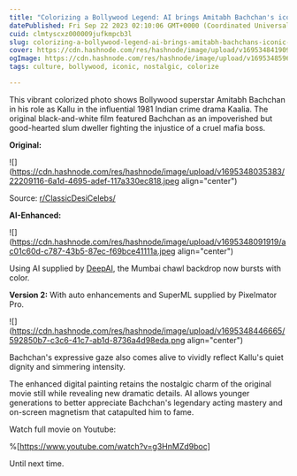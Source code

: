 ```yaml
---
title: "Colorizing a Bollywood Legend: AI brings Amitabh Bachchan's iconic Kaalia character to life"
datePublished: Fri Sep 22 2023 02:10:06 GMT+0000 (Coordinated Universal Time)
cuid: clmtyscxz000009jufkmpcb3l
slug: colorizing-a-bollywood-legend-ai-brings-amitabh-bachchans-iconic-kaalia-character-to-life
cover: https://cdn.hashnode.com/res/hashnode/image/upload/v1695348419092/233c980e-cb05-470a-9efd-1d82674be9cf.png
ogImage: https://cdn.hashnode.com/res/hashnode/image/upload/v1695348596322/102697a6-df2b-4b71-a9de-71f0bc675af6.png
tags: culture, bollywood, iconic, nostalgic, colorize

---
```


This vibrant colorized photo shows Bollywood superstar Amitabh Bachchan in his role as Kallu in the influential 1981 Indian crime drama Kaalia. The original black-and-white film featured Bachchan as an impoverished but good-hearted slum dweller fighting the injustice of a cruel mafia boss.

**Original:**

![](https://cdn.hashnode.com/res/hashnode/image/upload/v1695348035383/22209116-6a1d-4695-adef-117a330ec818.jpeg align="center")

Source: [r/ClassicDesiCelebs/](https://www.reddit.com/r/ClassicDesiCelebs/comments/16o7p91/a_rare_bts_picture_of_amitabh_from_earlier_times/)

**AI-Enhanced:**

![](https://cdn.hashnode.com/res/hashnode/image/upload/v1695348091919/ac01c60d-c787-43b5-87ec-f69bce41111a.jpeg align="center")

Using AI supplied by [DeepAI](https://deepai.org/), the Mumbai chawl backdrop now bursts with color.

**Version 2:** With auto enhancements and SuperML supplied by Pixelmator Pro.

![](https://cdn.hashnode.com/res/hashnode/image/upload/v1695348446665/592850b7-c3c6-41c7-ab1d-8736a4d98eda.png align="center")

Bachchan's expressive gaze also comes alive to vividly reflect Kallu's quiet dignity and simmering intensity.

The enhanced digital painting retains the nostalgic charm of the original movie still while revealing new dramatic details. AI allows younger generations to better appreciate Bachchan's legendary acting mastery and on-screen magnetism that catapulted him to fame.

Watch full movie on Youtube:

%[https://www.youtube.com/watch?v=g3HnMZd9boc] 

Until next time.